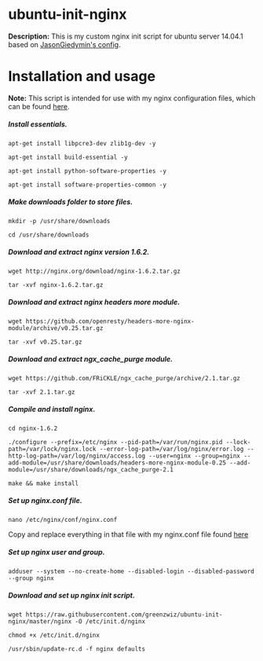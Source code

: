 ubuntu-init-nginx 
=================

**Description:** This is my custom nginx init script for ubuntu server 14.04.1 based on [JasonGiedymin's config](https://github.com/JasonGiedymin/nginx-init-ubuntu).

Installation and usage 
=================
**Note:** This script is intended for use with my nginx configuration files, which can be found [here](https://github.com/greenzwiz).

##### Install essentials.
```
apt-get install libpcre3-dev zlib1g-dev -y

apt-get install build-essential -y

apt-get install python-software-properties -y

apt-get install software-properties-common -y
```

##### Make downloads folder to store files. 
```
mkdir -p /usr/share/downloads

cd /usr/share/downloads
```

##### Download and extract nginx version 1.6.2.
```
wget http://nginx.org/download/nginx-1.6.2.tar.gz

tar -xvf nginx-1.6.2.tar.gz
```

##### Download and extract nginx headers more module.
```
wget https://github.com/openresty/headers-more-nginx-module/archive/v0.25.tar.gz

tar -xvf v0.25.tar.gz
```

##### Download and extract ngx_cache_purge module. 
```
wget https://github.com/FRiCKLE/ngx_cache_purge/archive/2.1.tar.gz

tar -xvf 2.1.tar.gz
```

##### Compile and install nginx.
```
cd nginx-1.6.2

./configure --prefix=/etc/nginx --pid-path=/var/run/nginx.pid --lock-path=/var/lock/nginx.lock --error-log-path=/var/log/nginx/error.log --http-log-path=/var/log/nginx/access.log --user=nginx --group=nginx --add-module=/usr/share/downloads/headers-more-nginx-module-0.25 --add-module=/usr/share/downloads/ngx_cache_purge-2.1

make && make install
```

##### Set up nginx.conf file. 
```
nano /etc/nginx/conf/nginx.conf 
```
Copy and replace everything in that file with my nginx.conf file found [here](https://github.com/greenzwiz)

##### Set up nginx user and group.
```
adduser --system --no-create-home --disabled-login --disabled-password --group nginx 
```

##### Download and set up nginx init script. 
```
wget https://raw.githubusercontent.com/greenzwiz/ubuntu-init-nginx/master/nginx -O /etc/init.d/nginx

chmod +x /etc/init.d/nginx

/usr/sbin/update-rc.d -f nginx defaults 
```

